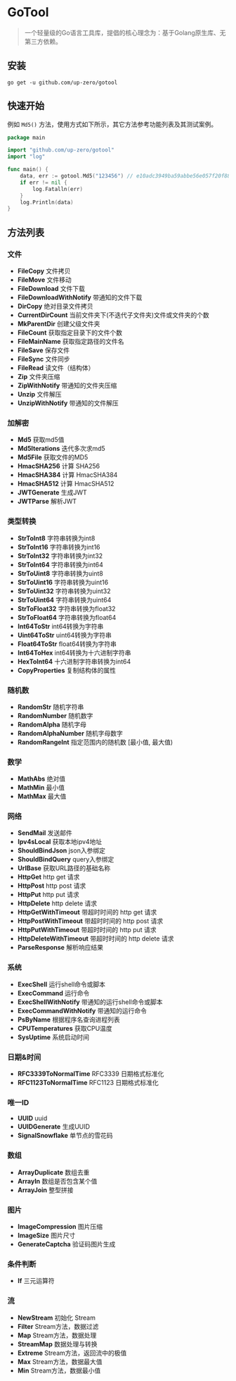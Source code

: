 # GoTool

> 一个轻量级的Go语言工具库，提倡的核心理念为：基于Golang原生库、无第三方依赖。

## 安装

```shell
go get -u github.com/up-zero/gotool
```

## 快速开始

例如 `Md5()` 方法，使用方式如下所示，其它方法参考功能列表及其测试案例。

```go
package main

import "github.com/up-zero/gotool"
import "log"

func main() {
	data, err := gotool.Md5("123456") // e10adc3949ba59abbe56e057f20f883e
	if err != nil {
		log.Fatalln(err)
	}
	log.Println(data)
}
```

## 方法列表

### 文件

+ **FileCopy** 文件拷贝
+ **FileMove** 文件移动
+ **FileDownload** 文件下载
+ **FileDownloadWithNotify** 带通知的文件下载
+ **DirCopy** 绝对目录文件拷贝
+ **CurrentDirCount** 当前文件夹下(不迭代子文件夹)文件或文件夹的个数
+ **MkParentDir** 创建父级文件夹
+ **FileCount** 获取指定目录下的文件个数
+ **FileMainName** 获取指定路径的文件名
+ **FileSave** 保存文件
+ **FileSync** 文件同步
+ **FileRead** 读文件（结构体）
+ **Zip** 文件夹压缩
+ **ZipWithNotify** 带通知的文件夹压缩
+ **Unzip** 文件解压
+ **UnzipWithNotify** 带通知的文件解压

### 加解密

+ **Md5** 获取md5值
+ **Md5Iterations** 迭代多次求md5
+ **Md5File** 获取文件的MD5
+ **HmacSHA256** 计算 SHA256
+ **HmacSHA384** 计算 HmacSHA384
+ **HmacSHA512** 计算 HmacSHA512
+ **JWTGenerate** 生成JWT
+ **JWTParse** 解析JWT

### 类型转换

+ **StrToInt8** 字符串转换为int8
+ **StrToInt16** 字符串转换为int16
+ **StrToInt32** 字符串转换为int32
+ **StrToInt64** 字符串转换为int64
+ **StrToUint8** 字符串转换为uint8
+ **StrToUint16** 字符串转换为uint16
+ **StrToUint32** 字符串转换为uint32
+ **StrToUint64** 字符串转换为uint64
+ **StrToFloat32** 字符串转换为float32
+ **StrToFloat64** 字符串转换为float64
+ **Int64ToStr** int64转换为字符串
+ **Uint64ToStr** uint64转换为字符串
+ **Float64ToStr** float64转换为字符串
+ **Int64ToHex** int64转换为十六进制字符串
+ **HexToInt64** 十六进制字符串转换为int64
+ **CopyProperties**  复制结构体的属性

### 随机数

+ **RandomStr** 随机字符串
+ **RandomNumber** 随机数字
+ **RandomAlpha** 随机字母
+ **RandomAlphaNumber** 随机字母数字
+ **RandomRangeInt** 指定范围内的随机数 [最小值, 最大值)

### 数学

+ **MathAbs**  绝对值
+ **MathMin**  最小值
+ **MathMax**  最大值

### 网络

+ **SendMail** 发送邮件
+ **Ipv4sLocal** 获取本地ipv4地址
+ **ShouldBindJson** json入参绑定
+ **ShouldBindQuery** query入参绑定
+ **UrlBase** 获取URL路径的基础名称
+ **HttpGet** http get 请求
+ **HttpPost** http post 请求
+ **HttpPut** http put 请求
+ **HttpDelete** http delete 请求
+ **HttpGetWithTimeout** 带超时时间的 http get 请求
+ **HttpPostWithTimeout** 带超时时间的 http post 请求
+ **HttpPutWithTimeout** 带超时时间的 http put 请求
+ **HttpDeleteWithTimeout** 带超时时间的 http delete 请求
+ **ParseResponse** 解析响应结果

### 系统

+ **ExecShell** 运行shell命令或脚本
+ **ExecCommand** 运行命令
+ **ExecShellWithNotify** 带通知的运行shell命令或脚本
+ **ExecCommandWithNotify** 带通知的运行命令
+ **PsByName** 根据程序名查询进程列表
+ **CPUTemperatures**  获取CPU温度
+ **SysUptime**  系统启动时间

### 日期&时间

+ **RFC3339ToNormalTime** RFC3339 日期格式标准化
+ **RFC1123ToNormalTime** RFC1123 日期格式标准化

### 唯一ID

+ **UUID** uuid
+ **UUIDGenerate** 生成UUID
+ **SignalSnowflake** 单节点的雪花码

### 数组

+ **ArrayDuplicate** 数组去重
+ **ArrayIn** 数组是否包含某个值
+ **ArrayJoin** 整型拼接

### 图片

+ **ImageCompression**  图片压缩
+ **ImageSize**  图片尺寸
+ **GenerateCaptcha**  验证码图片生成

### 条件判断

+ **If** 三元运算符

### 流

+ **NewStream** 初始化 Stream
+ **Filter** Stream方法，数据过滤
+ **Map** Stream方法，数据处理
+ **StreamMap** 数据处理与转换
+ **Extreme** Stream方法，返回流中的极值
+ **Max** Stream方法，数据最大值
+ **Min** Stream方法，数据最小值
